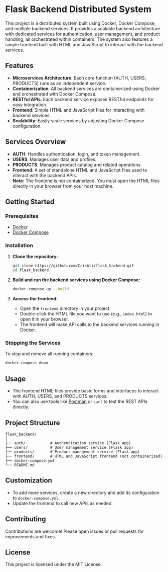 # Flask Backend Distributed System

This project is a distributed system built using Docker, Docker Compose, and multiple backend services. It provides a scalable backend architecture with dedicated services for authentication, user management, and product handling, all orchestrated within containers. The system also features a simple frontend built with HTML and JavaScript to interact with the backend services.

## Features

- **Microservices Architecture**: Each core function (AUTH, USERS, PRODUCTS) runs as an independent service.
- **Containerization**: All backend services are containerized using Docker and orchestrated with Docker Compose.
- **RESTful APIs**: Each backend service exposes RESTful endpoints for easy integration.
- **Frontend**: Simple HTML and JavaScript files for interacting with backend services.
- **Scalability**: Easily scale services by adjusting Docker Compose configuration.

## Services Overview

- **AUTH**: Handles authentication, login, and token management.
- **USERS**: Manages user data and profiles.
- **PRODUCTS**: Manages product catalog and related operations.
- **Frontend**: A set of standalone HTML and JavaScript files used to interact with the backend APIs.  
  **Note:** The frontend is not containerized. You must open the HTML files directly in your browser from your host machine.

## Getting Started

### Prerequisites

- [Docker](https://www.docker.com/get-started)
- [Docker Compose](https://docs.docker.com/compose/)

### Installation

1. **Clone the repository:**
   ```bash
   git clone https://github.com/CrisAti/flask_backend.git
   cd flask_backend
   ```

2. **Build and run the backend services using Docker Compose:**
   ```bash
   docker-compose up --build
   ```

3. **Access the frontend:**
   - Open the `frontend` directory in your project.
   - Double-click the HTML file you want to use (e.g., `index.html`) to open it in your browser.
   - The frontend will make API calls to the backend services running in Docker.

### Stopping the Services

To stop and remove all running containers:
```bash
docker-compose down
```

## Usage

- The frontend HTML files provide basic forms and interfaces to interact with AUTH, USERS, and PRODUCTS services.
- You can also use tools like [Postman](https://www.postman.com/) or `curl` to test the REST APIs directly.

## Project Structure

```
flask_backend/
│
├── auth/           # Authentication service (Flask app)
├── users/          # User management service (Flask app)
├── products/       # Product management service (Flask app)
├── frontend/       # HTML and JavaScript frontend (not containerized)
├── docker-compose.yml
└── README.md
```

## Customization

- To add more services, create a new directory and add its configuration to `docker-compose.yml`.
- Update the frontend to call new APIs as needed.

## Contributing

Contributions are welcome! Please open issues or pull requests for improvements and fixes.

## License

This project is licensed under the MIT License.
